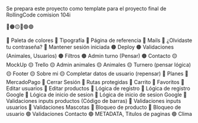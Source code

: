 Se prepara este proyecto como template para el proyecto final de RollingCode comision 104i

🔴🟠🟡🔵🟢🟣

🔴 Paleta de colores
🔴 Tipografía
🔴 Página de referencia
🔴 Mails
🔴 ¿Olvidaste tu contraseña?
🔴 Mantener sesión iniciada
🟠 Deploy
🟠 Validaciones (Animales, Usuarios)
🟠 Filtros
🟠 Admin turno (Pensar)
🟠 Contacto
🟡 MockUp
🟡 Trello
🟡 Admin animales
🟡 Animales
🟡 Turnero (pensar lógica)
🟡 Footer
🟡 Sobre mi
🟡 Completar datos de usuario (repensar)
🔵 Planes
🔵 MercadoPago
🔵 Cerrar Sesión
🔵 Rutas protegidas
🔵 Carrito
🔵 Favoritos
🔵 Editar usuarios
🔵 Editar productos
🔵 Lógica de registro
🔵 Lógica de registro Google
🔵 Lógica de inicio de sesion
🔵 Lógica de inicio de sesion Google
🔵 Validaciones inputs productos (Código de barras)
🔵 Validaciones inputs usuarios
🔵 Validaciones Mascotas
🔵 Bloqueo de producto
🔵 Bloqueo de usuario
🟢 Validaciones Contacto
🟢 METADATA, Titulos de paginas
🟢 Clima